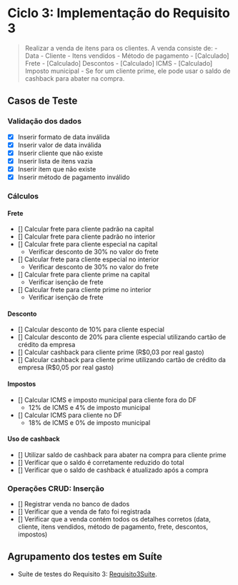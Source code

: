 # Ciclo 3: Implementação do Requisito 3  


> Realizar a venda de itens para os clientes. A venda consiste de:
>     - Data
>     - Cliente
>     - Itens vendidos
>     - Método de pagamento
>     - [Calculado] Frete
>     - [Calculado] Descontos
>     - [Calculado] ICMS
>     - [Calculado] Imposto municipal
>     - Se for um cliente prime, ele pode usar o saldo de cashback para abater na compra.

## Casos de Teste  

### Validação dos dados 

- [x] Inserir formato de data inválida
- [x] Inserir valor de data inválida
- [x] Inserir cliente que não existe
- [x] Inserir lista de itens vazia
- [x] Inserir item que não existe
- [x] Inserir método de pagamento inválido

### Cálculos 

#### Frete 

- [] Calcular frete para cliente padrão na capital
- [] Calcular frete para cliente padrão no interior
- [] Calcular frete para cliente especial na capital
  - Verificar desconto de 30% no valor do frete
- [] Calcular frete para cliente especial no interior
  - Verificar desconto de 30% no valor do frete
- [] Calcular frete para cliente prime na capital
  - Verificar isenção de frete
- [] Calcular frete para cliente prime no interior
  - Verificar isenção de frete

#### Desconto

- [] Calcular desconto de 10% para cliente especial
- [] Calcular desconto de 20% para cliente especial utilizando cartão de crédito da empresa
- [] Calcular cashback para cliente prime (R$0,03 por real gasto)
- [] Calcular cashback para cliente prime utilizando cartão de crédito da empresa (R$0,05 por real gasto)
 
#### Impostos 

- [] Calcular ICMS e imposto municipal para cliente fora do DF
  - 12% de ICMS e 4% de imposto municipal
- [] Calcular ICMS para cliente no DF
  - 18% de ICMS e 0% de imposto municipal

#### Uso de cashback

- [] Utilizar saldo de cashback para abater na compra para cliente prime
- [] Verificar que o saldo é corretamente reduzido do total
- [] Verificar que o saldo de cashback é atualizado após a compra

### Operações CRUD: Inserção

- [] Registrar venda no banco de dados
- [] Verificar que a venda de fato foi registrada
- [] Verificar que a venda contém todos os detalhes corretos (data, cliente, itens vendidos, método de pagamento, frete, descontos, impostos)

## Agrupamento dos testes em Suíte 

* Suíte de testes do Requisito 3: [Requisito3Suite](../trab1/src/test/java/br/unb/Requisito3Suite.java).
